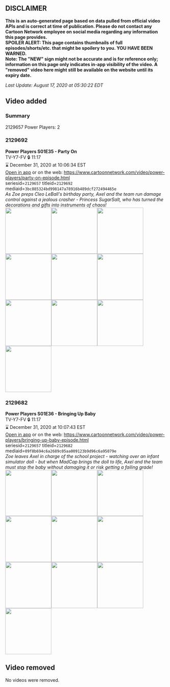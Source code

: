 ## DISCLAIMER
**This is an auto-generated page based on data pulled from official video APIs and is correct at time of publication. Please do not contact any Cartoon Network employee on social media regarding any information this page provides.**  
**SPOILER ALERT: This page contains thumbnails of full episodes/shorts/etc. that might be spoilery to you. YOU HAVE BEEN WARNED.**  
**Note: The "NEW" sign might not be accurate and is for reference only; information on this page only indicates in-app visibility of the video. A "removed" video here might still be available on the website until its expiry date.**  

_Last Update: August 17, 2020 at 05:30:22 EDT_
## Video added
### Summary
2129657 Power Players: 2  
### 2129692
**Power Players S01E35 - Party On**  
TV-Y7-FV 🔒 11:17  
⌛ December 31, 2020 at 10:06:34 EST  
[Open in app](https://tinyurl.com/v4p49s9) or on the web: https://www.cartoonnetwork.com/video/power-players/party-on-episode.html  
seriesid=`2129657` titleid=`2129692` mediaid=`3bc885324bd998147a78916b489dcf272494465e`  
_As Zoe preps Cleo LeBall's birthday party, Axel and the team run damage control against a jealous crasher - Princess SugarSalt, who has turned the decorations and gifts into instruments of chaos!_  
<a href="https://s3.amazonaws.com/cartoonorchestrator/2129692_001_1280x720.jpg"><img src="https://s3.amazonaws.com/cartoonorchestrator/2129692_001_640x360.jpg" height="144px" /></a><a href="https://s3.amazonaws.com/cartoonorchestrator/2129692_002_1280x720.jpg"><img src="https://s3.amazonaws.com/cartoonorchestrator/2129692_002_640x360.jpg" height="144px" /></a><a href="https://s3.amazonaws.com/cartoonorchestrator/2129692_003_1280x720.jpg"><img src="https://s3.amazonaws.com/cartoonorchestrator/2129692_003_640x360.jpg" height="144px" /></a><a href="https://s3.amazonaws.com/cartoonorchestrator/2129692_004_1280x720.jpg"><img src="https://s3.amazonaws.com/cartoonorchestrator/2129692_004_640x360.jpg" height="144px" /></a><a href="https://s3.amazonaws.com/cartoonorchestrator/2129692_005_1280x720.jpg"><img src="https://s3.amazonaws.com/cartoonorchestrator/2129692_005_640x360.jpg" height="144px" /></a><a href="https://s3.amazonaws.com/cartoonorchestrator/2129692_006_1280x720.jpg"><img src="https://s3.amazonaws.com/cartoonorchestrator/2129692_006_640x360.jpg" height="144px" /></a><a href="https://s3.amazonaws.com/cartoonorchestrator/2129692_007_1280x720.jpg"><img src="https://s3.amazonaws.com/cartoonorchestrator/2129692_007_640x360.jpg" height="144px" /></a><a href="https://s3.amazonaws.com/cartoonorchestrator/2129692_008_1280x720.jpg"><img src="https://s3.amazonaws.com/cartoonorchestrator/2129692_008_640x360.jpg" height="144px" /></a><a href="https://s3.amazonaws.com/cartoonorchestrator/2129692_009_1280x720.jpg"><img src="https://s3.amazonaws.com/cartoonorchestrator/2129692_009_640x360.jpg" height="144px" /></a><a href="https://s3.amazonaws.com/cartoonorchestrator/2129692_010_1280x720.jpg"><img src="https://s3.amazonaws.com/cartoonorchestrator/2129692_010_640x360.jpg" height="144px" /></a>
### 2129682
**Power Players S01E36 - Bringing Up Baby**  
TV-Y7-FV 🔒 11:17  
⌛ December 31, 2020 at 10:07:43 EST  
[Open in app](https://tinyurl.com/sjh842x) or on the web: https://www.cartoonnetwork.com/video/power-players/bringing-up-baby-episode.html  
seriesid=`2129657` titleid=`2129682` mediaid=`09f8b694c6a2689c05aa009123b9d96c6a95079e`  
_Zoe leaves Axel in charge of the school project - watching over an infant simulator doll - but when MadCap brings the doll to life, Axel and the team must stop the baby without damaging it or risk getting a failing grade!_  
<a href="https://s3.amazonaws.com/cartoonorchestrator/2129682_001_1280x720.jpg"><img src="https://s3.amazonaws.com/cartoonorchestrator/2129682_001_640x360.jpg" height="144px" /></a><a href="https://s3.amazonaws.com/cartoonorchestrator/2129682_002_1280x720.jpg"><img src="https://s3.amazonaws.com/cartoonorchestrator/2129682_002_640x360.jpg" height="144px" /></a><a href="https://s3.amazonaws.com/cartoonorchestrator/2129682_003_1280x720.jpg"><img src="https://s3.amazonaws.com/cartoonorchestrator/2129682_003_640x360.jpg" height="144px" /></a><a href="https://s3.amazonaws.com/cartoonorchestrator/2129682_004_1280x720.jpg"><img src="https://s3.amazonaws.com/cartoonorchestrator/2129682_004_640x360.jpg" height="144px" /></a><a href="https://s3.amazonaws.com/cartoonorchestrator/2129682_005_1280x720.jpg"><img src="https://s3.amazonaws.com/cartoonorchestrator/2129682_005_640x360.jpg" height="144px" /></a><a href="https://s3.amazonaws.com/cartoonorchestrator/2129682_006_1280x720.jpg"><img src="https://s3.amazonaws.com/cartoonorchestrator/2129682_006_640x360.jpg" height="144px" /></a><a href="https://s3.amazonaws.com/cartoonorchestrator/2129682_007_1280x720.jpg"><img src="https://s3.amazonaws.com/cartoonorchestrator/2129682_007_640x360.jpg" height="144px" /></a><a href="https://s3.amazonaws.com/cartoonorchestrator/2129682_008_1280x720.jpg"><img src="https://s3.amazonaws.com/cartoonorchestrator/2129682_008_640x360.jpg" height="144px" /></a><a href="https://s3.amazonaws.com/cartoonorchestrator/2129682_009_1280x720.jpg"><img src="https://s3.amazonaws.com/cartoonorchestrator/2129682_009_640x360.jpg" height="144px" /></a><a href="https://s3.amazonaws.com/cartoonorchestrator/2129682_010_1280x720.jpg"><img src="https://s3.amazonaws.com/cartoonorchestrator/2129682_010_640x360.jpg" height="144px" /></a>
## Video removed
No videos were removed.  
